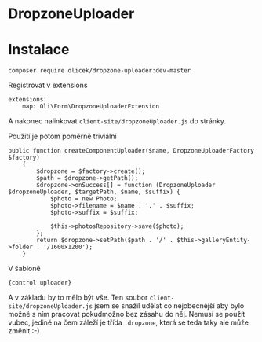 # DropzoneUploader

Instalace
============

	composer require olicek/dropzone-uploader:dev-master

Registrovat v extensions

```
extensions:
    map: Oli\Form\DropzoneUploaderExtension 
```
    	
A nakonec nalinkovat `client-site/dropzoneUploader.js` do stránky.

Použití je potom poměrně triviální

```
public function createComponentUploader($name, DropzoneUploaderFactory $factory)
	{
		$dropzone = $factory->create();
		$path = $dropzone->getPath();
		$dropzone->onSuccess[] = function (DropzoneUploader $dropzoneUploader, $targetPath, $name, $suffix) {
			$photo = new Photo;
			$photo->filename = $name . '.' . $suffix;
			$photo->suffix = $suffix;

			$this->photosRepository->save($photo);
		};
		return $dropzone->setPath($path . '/' . $this->galleryEntity->folder . '/1600x1200');
	}
```

V šabloně

```
{control uploader}
```

A v základu by to mělo být vše. Ten soubor `client-site/dropzoneUploader.js` jsem se snažil udělat co nejobecnější aby bylo možné s ním pracovat pokudmožno bez zásahu do něj. Nemusí se použít vubec, jediné na čem záleží je třída `.dropzone`, která se teda taky ale může změnit :-)
